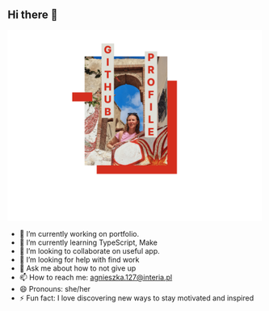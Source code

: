 ## Hi there 👋
![Logo](https://raw.githubusercontent.com/AgnieszkaDra/AgnieszkaDra/main/Agnieszka.png)

- 🔭 I’m currently working on portfolio. 
- 🌱 I’m currently learning TypeScript, Make
- 👯 I’m looking to collaborate on useful app. 
- 🤔 I’m looking for help with find work
- 💬 Ask me about how to not give up
- 📫 How to reach me: agnieszka.127@interia.pl
- 😄 Pronouns: she/her
- ⚡ Fun fact: I love discovering new ways to stay motivated and inspired

